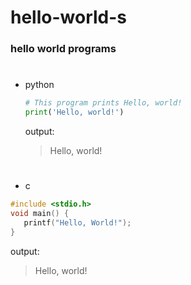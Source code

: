 # hello-world-s

### hello world programs
#

- python 
 
  ```python
  # This program prints Hello, world!
  print('Hello, world!')
  ```
  output:
  > Hello, world!
  
  #

- c

```c
#include <stdio.h>
void main() {
   printf("Hello, World!");
}
```
output:
> Hello, world!

#
